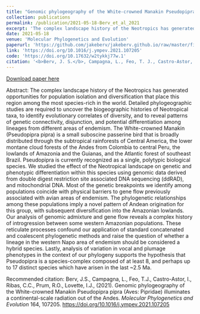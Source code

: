 ```yaml
---
title: "Genomic phylogeography of the White-crowned Manakin Pseudopipra pipra (Aves: Pipridae) illuminates a continental-scale radiation out of the Andes"
collection: publications
permalink: /publication/2021-05-18-Berv_et_al_2021
excerpt: 'The complex landscape history of the Neotropics has generated opportunities for population isolation and diversification that place this region among the most species-rich in the world. Detailed phylogeographic studies are required to uncover the biogeographic histories of Neotropical taxa, to identify evolutionary correlates of diversity, and to reveal patterns of genetic connectivity, disjunction, and potential differentiation among lineages from different areas of endemism.'
date: 2021-05-18
venue: 'Molecular Phylogenetics and Evolution'
paperurl: 'https://github.com/jakeberv/jakeberv.github.io/raw/master/files/pdf/papers/Berv_et_al_2021.pdf'
link: 'https://doi.org/10.1016/j.ympev.2021.107205'
code: 'https://doi.org/10.17632/w2tykkj77w.1'
citation: '<b>Berv, J. S.</b>, Campagna, L., Feo, T. J., Castro-Astor, I.^, Ribas, C. C., Prum, R. O., Lovette, I. J., (2021). Genomic phylogeography of the White-crowned Manakin Pseudopipra pipra (Aves: Pipridae) illuminates a continental-scale radiation out of the Andes. <i>Molecular Phylogenetics and Evolution</i> 164, 107205.'
---
```

[Download paper here](https://github.com/jakeberv/jakeberv.github.io/raw/master/files/pdf/papers/Berv_et_al_2021.pdf)

Abstract: The complex landscape history of the Neotropics has generated opportunities for population isolation and diversification that place this region among the most species-rich in the world. Detailed phylogeographic studies are required to uncover the biogeographic histories of Neotropical taxa, to identify evolutionary correlates of diversity, and to reveal patterns of genetic connectivity, disjunction, and potential differentiation among lineages from different areas of endemism. The White-crowned Manakin (Pseudopipra pipra) is a small suboscine passerine bird that is broadly distributed through the subtropical rainforests of Central America, the lower montane cloud forests of the Andes from Colombia to central Peru, the lowlands of Amazonia and the Guianas, and the Atlantic forest of southeast Brazil. Pseudopipra is currently recognized as a single, polytypic biological species. We studied the effect of the Neotropical landscape on genetic and phenotypic differentiation within this species using genomic data derived from double digest restriction site associated DNA sequencing (ddRAD), and mitochondrial DNA. Most of the genetic breakpoints we identify among populations coincide with physical barriers to gene flow previously associated with avian areas of endemism. The phylogenetic relationships among these populations imply a novel pattern of Andean origination for this group, with subsequent diversification into the Amazonian lowlands. Our analysis of genomic admixture and gene flow reveals a complex history of introgression between some western Amazonian populations. These reticulate processes confound our application of standard concatenated and coalescent phylogenetic methods and raise the question of whether a lineage in the western Napo area of endemism should be considered a hybrid species. Lastly, analysis of variation in vocal and plumage phenotypes in the context of our phylogeny supports the hypothesis that Pseudopipra is a species-complex composed of at least 8, and perhaps up to 17 distinct species which have arisen in the last ~2.5 Ma.

Recommended citation: Berv, J.S., Campagna, L., Feo, T.J., Castro-Astor, I., Ribas, C.C., Prum, R.O., Lovette, I.J., (2021). Genomic phylogeography of the White-crowned Manakin Pseudopipra pipra (Aves: Pipridae) illuminates a continental-scale radiation out of the Andes. <i> Molecular Phylogenetics and Evolution </i> 164, 107205. https://doi.org/10.1016/j.ympev.2021.107205

